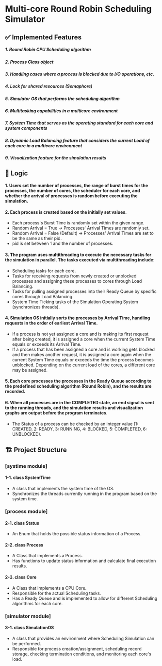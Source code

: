 # Multi-core Round Robin Scheduling Simulator

 ## ✅ Implemented Features
 ##### 1. Round Robin CPU Scheduling algorithm
 ##### 2. Process Class object
 ##### 3. Handling cases where a process is blocked due to I/O operations, etc.
 ##### 4. Lock for shared resources (Semaphore)
 ##### 5. Simulator OS that performs the scheduling algorithm
 ##### 6. Multitasking capabilities in a multicore environment
 ##### 7. System Time that serves as the operating standard for each core and system components
 ##### 8. Dynamic Load Balancing feature that considers the current Load of each core in a multicore environment
 ##### 9. Visualization feature for the simulation results
## 🔀 Logic
#### 1. Users set the number of processes, the range of burst times for the processes, the number of cores, the scheduler for each core, and whether the arrival of processes is random before executing the simulation.
#### 2. Each process is created based on the initially set values.
  - Each process's Burst Time is randomly set within the given range.
  - Random Arrival = True -> Processes' Arrival Times are randomly set.
  - Random Arrival = False (Default) -> Processes' Arrival Times are set to be the same as their pid.
  - pid is set between 1 and the number of processes.
#### 3. The program uses multithreading to execute the necessary tasks for the simulation in parallel. The tasks executed via multithreading include:
  - Scheduling tasks for each core.
  - Tasks for receiving requests from newly created or unblocked processes and assigning these processes to cores through Load Balancing.
  - Tasks for pulling assigned processes into their Ready Queue by specific cores through Load Balancing.
  - System Time Ticking tasks of the Simulation Operating System (synchronizes threads).
#### 4. Simulation OS initially sorts the processes by Arrival Time, handling requests in the order of earliest Arrival Time.
  - If a process is not yet assigned a core and is making its first request after being created, it is assigned a core when the current System Time equals or exceeds its Arrival Time.
  - If a process that has been assigned a core and is working gets blocked and then makes another request, it is assigned a core again when the current System Time equals or exceeds the time the process becomes unblocked. Depending on the current load of the cores, a different core may be assigned.
#### 5. Each core processes the processes in the Ready Queue according to the predefined scheduling algorithm (Round Robin), and the results are recorded.
#### 6. When all processes are in the COMPLETED state, an end signal is sent to the running threads, and the simulation results and visualization graphs are output before the program terminates.
  - The Status of a process can be checked by an integer value (1: CREATED, 2: READY, 3: RUNNING, 4: BLOCKED, 5: COMPLETED, 6: UNBLOCKED).

## 🏗 Project Structure
### [systime module]

#### 1-1. class SystemTime
 
  - A class that implements the system time of the OS.
  - Synchronizes the threads currently running in the program based on the system time.
  
### [process module]

#### 2-1. class Status
 
  - An Enum that holds the possible status information of a Process.
  
#### 2-2. class Process

  - A Class that implements a Process.
  - Has functions to update status information and calculate final execution results.

#### 2-3. class Core

  - A Class that implements a CPU Core.
  - Responsible for the actual Scheduling tasks.
  - Has a Ready Queue and is implemented to allow for different Scheduling algorithms for each core.

### [simulator module]

#### 3-1. class SimulationOS
 
  - A class that provides an environment where Scheduling Simulation can be performed.
  - Responsible for process creation/assignment, scheduling record storage, checking termination conditions, and monitoring each core's load.

